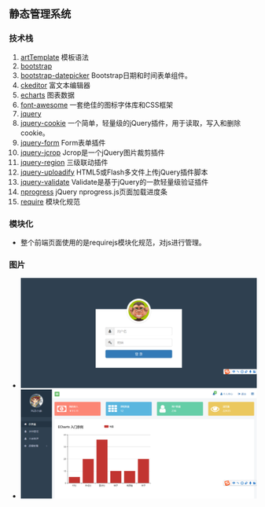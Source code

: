 ## 静态管理系统

### 技术栈  
1. [artTemplate](https://github.com/aui/art-template) 模板语法
1. [bootstrap](http://www.bootcss.com/)  
1. [bootstrap-datepicker](http://www.bootcss.com/p/bootstrap-datetimepicker/demo.htm) Bootstrap日期和时间表单组件。  
1. [ckeditor](https://ckeditor.com/) 富文本编辑器  
1. [echarts](http://echarts.baidu.com/examples.html) 图表数据  
1. [font-awesome](http://fontawesome.dashgame.com/) 一套绝佳的图标字体库和CSS框架  
1. [jquery](http://jquery.cuishifeng.cn/)  
1. [jquery-cookie](http://plugins.jquery.com/cookie/) 一个简单，轻量级的jQuery插件，用于读取，写入和删除cookie。 
1. [jquery-form](http://malsup.com/jquery/form/)  Form表单插件
1. [jquery-jcrop](http://jcrop.org/) Jcrop是一个jQuery图片裁剪插件
1. [jquery-region](http://plugins.jquery.com/tag/regions/)  三级联动插件
1. [jquery-uploadify](http://www.uploadify.com/)  HTML5或Flash多文件上传jQuery插件脚本
1. [jquery-validate](http://www.jq22.com/jquery-info3350)  Validate是基于jQuery的一款轻量级验证插件  
1. [nprogress](http://www.jq22.com/jquery-info4121)  jQuery nprogress.js页面加载进度条
1. [require](http://requirejs.org/) 模块化规范

### 模块化
+ 整个前端页面使用的是requirejs模块化规范，对js进行管理。

### 图片
+ ![登录](./images/login.png)  
+ ![管理界面](./images/index.png)